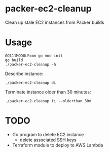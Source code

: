 # packer-ec2-cleanup
Clean up stale EC2 instances from Packer builds

# Usage
```
GO111MODULE=on go mod init
go build
./packer-ec2-cleanup -h
```

Describe instance:
```
./packer-ec2-cleanup di
```

Terminate instance older than 30 minutes:
```
./packer-ec2-cleanup ti --olderthan 30m
```

# TODO
- Go program to delete EC2 instance
  - delete associated SSH keys
- Terraform module to deploy to AWS Lambda
